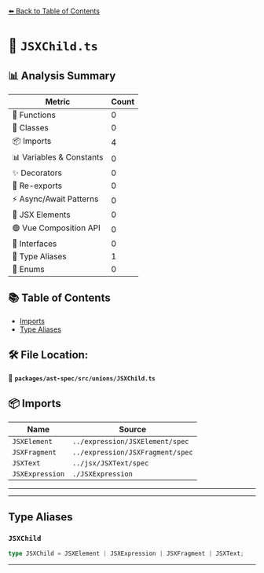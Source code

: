 [⬅️ Back to Table of Contents](../../../../index.md)

# 📄 `JSXChild.ts`

## 📊 Analysis Summary

| Metric | Count |
|--------|-------|
| 🔧 Functions | 0 |
| 🧱 Classes | 0 |
| 📦 Imports | 4 |
| 📊 Variables & Constants | 0 |
| ✨ Decorators | 0 |
| 🔄 Re-exports | 0 |
| ⚡ Async/Await Patterns | 0 |
| 💠 JSX Elements | 0 |
| 🟢 Vue Composition API | 0 |
| 📐 Interfaces | 0 |
| 📑 Type Aliases | 1 |
| 🎯 Enums | 0 |

## 📚 Table of Contents

- [Imports](#imports)
- [Type Aliases](#type-aliases)

## 🛠️ File Location:
📂 **`packages/ast-spec/src/unions/JSXChild.ts`**

## 📦 Imports

| Name | Source |
|------|--------|
| `JSXElement` | `../expression/JSXElement/spec` |
| `JSXFragment` | `../expression/JSXFragment/spec` |
| `JSXText` | `../jsx/JSXText/spec` |
| `JSXExpression` | `./JSXExpression` |


---


---

## Type Aliases

### `JSXChild`

```ts
type JSXChild = JSXElement | JSXExpression | JSXFragment | JSXText;
```


---